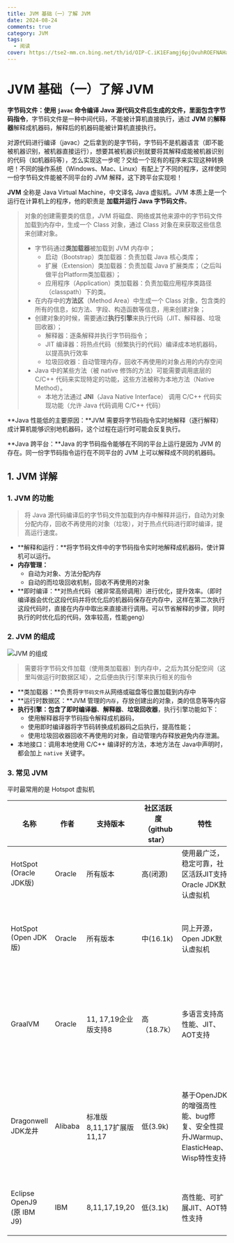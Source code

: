 ```yaml
---
title: JVM 基础（一）了解 JVM
date: 2024-08-24
comments: true
category: JVM
tags:
  - 阅读
cover: https://tse2-mm.cn.bing.net/th/id/OIP-C.iK1EFamgj6pjOvuhROEFNAHaEK?w=305&h=180&c=7&r=0&o=5&dpr=1.3&pid=1.7
---
```






# JVM 基础（一）了解 JVM

**字节码文件：**使用 `javac` 命令编译 **Java 源代码文件**后生成的文件，里面包含**字节码指令**，字节码文件是一种中间代码，不能被计算机直接执行，通过 **JVM** 的**解释器**解释成机器码，解释后的机器码能被计算机直接执行。

对源代码进行编译（javac）之后拿到的是字节码，字节码不是机器语言（即不能被机器识别，被机器直接运行），想要其被机器识别就要将其解释成能被机器识别的代码（如机器码等），怎么实现这一步呢？交给一个现有的程序来实现这种转换吧！不同的操作系统（Windows、Mac、Linux）有配上了不同的程序，这样使同一份字节码文件能被不同平台的 JVM 解释，这下跨平台实现啦！

**JVM** 全称是 Java Virtual Machine，中文译名 Java 虚拟机。JVM 本质上是一个运行在计算机上的程序，他的职责是 **加载并运行 Java 字节码文件**。

> 对象的创建需要类的信息，JVM 将磁盘、网络或其他来源中的字节码文件加载到内存中，生成一个 Class 对象，通过 Class 对象在来获取这些信息来创建对象。
>
> - 字节码通过**类加载器**被加载到 JVM 内存中；
>   - 启动（Bootstrap）类加载器：负责加载 Java 核心类库；
>   - 扩展（Extension）类加载器：负责加载 Java 扩展类库；（之后叫做平台Platform类加载器）；
>   - 应用程序（Application）类加载器：负责加载应用程序类路径（classpath）下的类。
> - 在内存中的**方法区**（Method Area）中生成一个 Class 对象，包含类的所有的信息，如方法、字段、构造函数等信息，用来创建对象；
> - 创建对象的时候，需要通过**执行引擎**来执行代码（JIT、解释器、垃圾回收器）；
>   - 解释器：逐条解释并执行字节码指令；
>   - JIT 编译器：将热点代码（频繁执行的代码）编译成本地机器码，以提高执行效率
>   - 垃圾回收器：自动管理内存，回收不再使用的对象占用的内存空间
> - Java 中的某些方法（被 native 修饰的方法）可能需要调用底层的 C/C++ 代码来实现特定的功能，这些方法被称为本地方法（Native Method）。
>   - 本地方法通过 **JNI**（Java Native Interface） 调用 C/C++ 代码实现功能（允许 Java 代码调用 C/C++ 代码）



**Java 性能低的主要原因：**JVM 需要将字节码指令实时地解释（逐行解释）成计算机能够识别地机器码，这个过程在运行时可能会反复执行。

**Java 跨平台：**Java 的字节码指令能够在不同的平台上运行是因为 JVM 的存在。同一份字节码指令运行在不同平台的 JVM 上可以解释成不同的机器码。



## 1. JVM 详解

### 1. JVM 的功能

> 将 Java 源代码编译后的字节码文件加载到内存中解释并运行，自动为对象分配内存，回收不再使用的对象（垃圾），对于热点代码进行即时编译，提高运行速度。

- **解释和运行：**将字节码文件中的字节码指令实时地解释成机器码，使计算机可以运行。
- **内存管理：**
  - 自动为对象、方法分配内存
  - 自动的而垃圾回收机制，回收不再使用的对象
- **即时编译：**对热点代码（被非常高频调用）进行优化，提升效率。（即时编译器会优化这段代码并将优化后的机器码保存在内存中，这样在第二次执行这段代码时，直接在内存中取出来直接进行调用。可以节省解释的步骤，同时执行的时优化后的代码，效率较高，性能geng）

### 2. JVM 的组成

![JVM 的组成](https://web-tlias-mmh.oss-cn-beijing.aliyuncs.com/img/899262d1-c730-4fd1-ab34-f95bf0500b99.png)

> 需要将字节码文件加载（使用类加载器）到内存中，之后为其分配空间（这里叫做运行时数据区域），之后便由执行引擎来执行相关的指令

- **类加载器：**负责将`字节码文件`从网络或磁盘等位置加载到内存中
- **运行时数据区：**JVM 管理的`内存`，存放创建出的对象，类的信息等等内容
- **执行引擎：**包含了**即时编译器**、**解释器**、**垃圾回收器**，执行引擎功能如下：
  - 使用解释器将字节码指令解释成机器码，
  - 使用即时编译器将字节码转换成机器码之后执行，提高性能；
  - 使用垃圾回收器回收不再使用的对象，自动管理内存释放避免内存泄漏。
- 本地接口：调用本地使用 C/C++ 编译好的方法，本地方法在 Java中声明时，都会加上 `native` 关键字。



### 3. 常见 JVM

平时最常用的是 Hotspot 虚拟机

| 名称                       | 作者    | 支持版本                  | 社区活跃度（github star） | 特性                                                         | 适用场景                             |
| -------------------------- | ------- | ------------------------- | ------------------------- | ------------------------------------------------------------ | ------------------------------------ |
| HotSpot (Oracle JDK版)     | Oracle  | 所有版本                  | 高(闭源)                  | 使用最广泛，稳定可靠，社区活跃JIT支持Oracle JDK默认虚拟机    | 默认                                 |
| HotSpot (Open JDK版)       | Oracle  | 所有版本                  | 中(16.1k)                 | 同上开源，Open JDK默认虚拟机                                 | 默认对JDK有二次开发需求              |
| GraalVM                    | Oracle  | 11, 17,19企业版支持8      | 高（18.7k）               | 多语言支持高性能、JIT、AOT支持                               | 微服务、云原生架构需要多语言混合编程 |
| Dragonwell JDK龙井         | Alibaba | 标准版 8,11,17扩展版11,17 | 低(3.9k)                  | 基于OpenJDK的增强高性能、bug修复、安全性提升JWarmup、ElasticHeap、Wisp特性支持 | 电商、物流、金融领域对性能要求比较高 |
| Eclipse OpenJ9 (原 IBM J9) | IBM     | 8,11,17,19,20             | 低(3.1k)                  | 高性能、可扩展JIT、AOT特性支持                               | 微服务、云原生架构                   |
